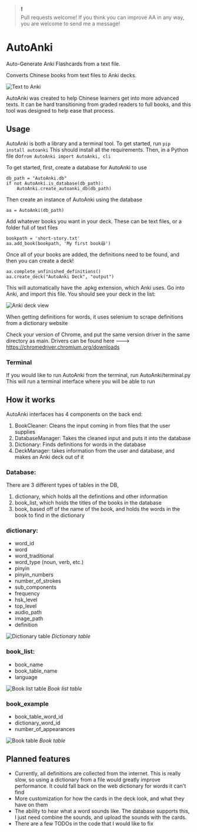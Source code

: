 > **❗️** <br>
Pull requests welcome! If you think you can improve AA in any way, you are welcome to send me a message!

# AutoAnki
Auto-Generate Anki Flashcards from a text file.
 
Converts Chinese books from text files to Anki decks.

![Text to Anki](media/images/example.jpg "Text to Anki")

AutoAnki was created to help Chinese learners get into more advanced texts. 
It can be hard transitioning from graded readers to full books, and this tool was designed to help ease that process.

## Usage

AutoAnki is both a library and a terminal tool. 
To get started, run 
```pip install autoanki```
This should install all the requirements. Then, in a Python file do```from AutoAnki import AutoAnki, cli```

To get started, first, create a database for AutoAnki to use 
```    
db_path = "AutoAnki.db"
if not AutoAnki.is_database(db_path):
    AutoAnki.create_autoanki_db(db_path)
```
Then create an instance of AutoAnki using the database
```
aa = AutoAnki(db_path)
```
Add whatever books you want in your deck. These can be text files, or a folder full of text files
```
bookpath = 'short-story.txt'
aa.add_book(bookpath, 'My first book😆')
```
Once all of your books are added, the definitions need to be found, and then you can create a deck!
```
aa.complete_unfinished_definitions()
aa.create_deck("AutoAnki Deck", "output")
```
This will automatically have the .apkg extension, which Anki uses. Go into Anki, and import this file. You should see your deck in the list:

![Anki deck view](media/images/anki.jpg "Anki deck view")

When getting definitions for words, it uses selenium to scrape definitions
from a dictionary website

Check your version of Chrome, and put the same version driver in the same directory as main.
Drivers can be found here ---> https://chromedriver.chromium.org/downloads

### Terminal
If you would like to run AutoAnki from the terminal, run AutoAnki/terminal.py  
This will run a terminal interface where you will be able to run

## How it works
AutoAnki interfaces has 4 components on the back end:
1. BookCleaner: Cleans the input coming in from files that the user supplies 
2. DatabaseManager: Takes the cleaned input and puts it into the database
3. Dictionary: Finds definitions for words in the database
4. DeckManager: takes information from the user and database, and makes an Anki deck 
out of it

### Database:
There are 3 different types of tables in the DB, 
1. dictionary, which holds all the definitions and other information 
2. book_list, which holds the titles of the books in the database 
3. book, based off of the name of the book, and holds the words in the book to find in the dictionary

### dictionary:
- word_id
- word
- word_traditional
- word_type (noun, verb, etc.)
- pinyin
- pinyin_numbers
- number_of_strokes
- sub_components
- frequency
- hsk_level
- top_level
- audio_path
- image_path
- definition

![Dictionary table](media/images/dictionary-table.jpg "Dictionary table") 
*Dictionary table*  

### book_list:
- book_name
- book_table_name
- language

![Book list table](media/images/book_list_table.jpg "Book list table")
*Book list table*

### book_example
 - book_table_word_id
 - dictionary_word_id
 - number_of_appearances 

![Book table](media/images/book_table.jpg "Book table")
*Book table*

## Planned features
- Currently, all definitions are collected from the internet. This is really slow, 
so using a dictionary from a file would greatly improve performance. It could fall back on the 
web dictionary for words it can't find
- More customization for how the cards in the deck look, and what they have on them
- The ability to hear what a word sounds like. The database supports this, I just need combine the sounds, and upload the sounds with the cards.
- There are a few TODOs in the code that I would like to fix
 
